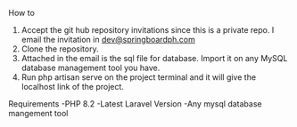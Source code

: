 How to

1. Accept the git hub repository invitations since this is a private repo. I email the invitation in dev@springboardph.com
2. Clone the repository.
3. Attached in the email is the sql file for database. Import it on any MySQL database management tool you have.
4. Run php artisan serve on the project terminal and it will give the localhost link of the project.

Requirements
-PHP 8.2
-Latest Laravel Version
-Any mysql database mangement tool
